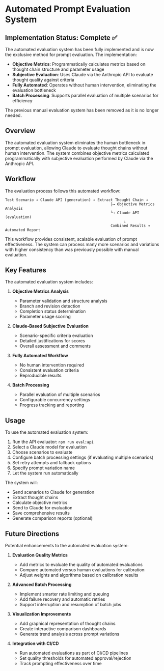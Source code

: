 # Automated Prompt Evaluation System

## Implementation Status: Complete ✅

The automated evaluation system has been fully implemented and is now the exclusive method for prompt evaluation. The implementation:

- **Objective Metrics**: Programmatically calculates metrics based on thought chain structure and parameter usage
- **Subjective Evaluation**: Uses Claude via the Anthropic API to evaluate thought quality against criteria
- **Fully Automated**: Operates without human intervention, eliminating the evaluation bottleneck
- **Batch Processing**: Supports parallel evaluation of multiple scenarios for efficiency

The previous manual evaluation system has been removed as it is no longer needed.

## Overview

The automated evaluation system eliminates the human bottleneck in prompt evaluation, allowing Claude to evaluate thought chains without human intervention. The system combines objective metrics calculated programmatically with subjective evaluation performed by Claude via the Anthropic API.

## Workflow

The evaluation process follows this automated workflow:

```
Test Scenario → Claude API (generation) → Extract Thought Chain →
                                                ├→ Objective Metrics Analysis
                                                └→ Claude API (evaluation)
                                                      ↓
                                                Combined Results → Automated Report
```

This workflow provides consistent, scalable evaluation of prompt effectiveness. The system can process many more scenarios and variations with higher consistency than was previously possible with manual evaluation.

## Key Features

The automated evaluation system includes:

1. **Objective Metrics Analysis**

   - Parameter validation and structure analysis
   - Branch and revision detection
   - Completion status determination
   - Parameter usage scoring

2. **Claude-Based Subjective Evaluation**

   - Scenario-specific criteria evaluation
   - Detailed justifications for scores
   - Overall assessment and comments

3. **Fully Automated Workflow**

   - No human intervention required
   - Consistent evaluation criteria
   - Reproducible results

4. **Batch Processing**
   - Parallel evaluation of multiple scenarios
   - Configurable concurrency settings
   - Progress tracking and reporting

## Usage

To use the automated evaluation system:

1. Run the API evaluator: `npm run eval:api`
2. Select a Claude model for evaluation
3. Choose scenarios to evaluate
4. Configure batch processing settings (if evaluating multiple scenarios)
5. Set retry attempts and fallback options
6. Specify prompt variation name
7. Let the system run automatically

The system will:

- Send scenarios to Claude for generation
- Extract thought chains
- Calculate objective metrics
- Send to Claude for evaluation
- Save comprehensive results
- Generate comparison reports (optional)

## Future Directions

Potential enhancements to the automated evaluation system:

1. **Evaluation Quality Metrics**

   - Add metrics to evaluate the quality of automated evaluations
   - Compare automated versus human evaluations for calibration
   - Adjust weights and algorithms based on calibration results

2. **Advanced Batch Processing**

   - Implement smarter rate limiting and queuing
   - Add failure recovery and automatic retries
   - Support interruption and resumption of batch jobs

3. **Visualization Improvements**

   - Add graphical representation of thought chains
   - Create interactive comparison dashboards
   - Generate trend analysis across prompt variations

4. **Integration with CI/CD**
   - Run automated evaluations as part of CI/CD pipelines
   - Set quality thresholds for automated approval/rejection
   - Track prompting effectiveness over time
